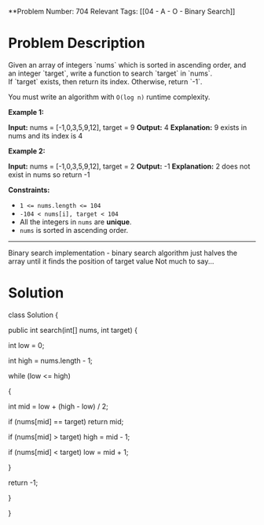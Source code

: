 **Problem Number: 704
Relevant Tags: [[04 - A - O - Binary Search]]
<h1> Problem Description </h1>
Given an array of integers `nums` which is sorted in ascending order, and an integer `target`, write a function to search `target` in `nums`. If `target` exists, then return its index. Otherwise, return `-1`.

You must write an algorithm with `O(log n)` runtime complexity.

**Example 1:**

**Input:** nums = [-1,0,3,5,9,12], target = 9
**Output:** 4
**Explanation:** 9 exists in nums and its index is 4

**Example 2:**

**Input:** nums = [-1,0,3,5,9,12], target = 2
**Output:** -1
**Explanation:** 2 does not exist in nums so return -1

**Constraints:**

- `1 <= nums.length <= 104`
- `-104 < nums[i], target < 104`
- All the integers in `nums` are **unique**.
- `nums` is sorted in ascending order.

-----

Binary search implementation - binary search algorithm just halves the array until it finds the position of target value
Not much to say...
<h1> Solution </h1>
class Solution {

public int search(int[] nums, int target) {

int low = 0;

int high = nums.length - 1;

  

while (low <= high)

{

int mid = low + (high - low) / 2;

if (nums[mid] == target) return mid;

if (nums[mid] > target) high = mid - 1;

if (nums[mid] < target) low = mid + 1;

}

return -1;

}

}